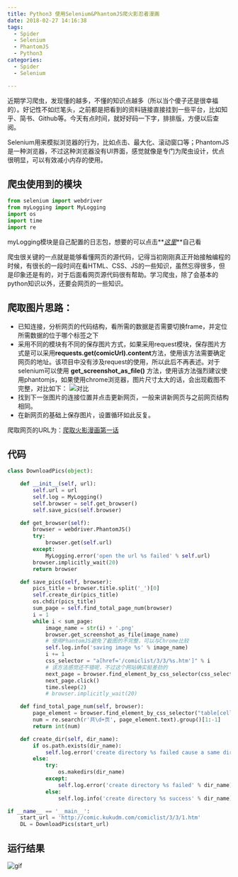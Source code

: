 ```yaml
---
title: Python3 使用Selenium&PhantomJS爬火影忍者漫画
date: 2018-02-27 14:16:38
tags:
  - Spider
  - Selenium
  - PhantomJS
  - Python3
categories:
  - Spider
  - Selenium

---
```


近期学习爬虫，发现懂的越多，不懂的知识点越多（所以当个傻子还是很幸福的）。好记性不如烂笔头，之前都是把看到的资料链接直接挂到一些平台，比如知乎、简书、Github等。今天有点时间，就好好码一下字，排排版，方便以后查阅。

Selenium用来模拟浏览器的行为，比如点击、最大化、滚动窗口等；PhantomJS是一种浏览器，不过这种浏览器没有UI界面，感觉就像是专门为爬虫设计，优点很明显，可以有效减小内存的使用。

<!--more-->

## 爬虫使用到的模块
```Python
from selenium import webdriver
from myLogging import MyLogging
import os
import time
import re
```

myLogging模块是自己配置的日志包，想要的可以点击**_[这里](http://link.zhihu.com/?target=https%3A//github.com/ByiProX/DownloadPicsBySeleniumAndPhantomJS)_**自己看

爬虫很关键的一点就是能够看懂网页的源代码，记得当初刚刚真正开始接触编程的时候，有很长的一段时间在看HTML、CSS、JS的一些知识，虽然忘得很多，但是印象还是有的，对于后面看网页源代码很有帮助。学习爬虫，除了会基本的python知识以外，还要会网页的一些知识。

## 爬取图片思路：

  * 已知连接，分析网页的代码结构，看所需的数据是否需要切换frame，并定位所需数据的位于哪个标签之下
  * 采用不同的模块有不同的保存图片方式，如果采用request模块，保存图片方式是可以采用**requests.get(comicUrl).content**方法，使用该方法需要确定网页的地址。该项目中没有涉及request的使用，所以此后不再表述。对于selenium可以使用 **get_screenshot_as_file()** 方法，使用该方法强烈建议使用phantomjs，如果使用chrome浏览器，图片尺寸太大的话，会出现截图不完整，对比如下：
  ![对比](http://upload-images.jianshu.io/upload_images/2952111-2323c462a546dcc3.jpg?imageMogr2/auto-orient/strip%7CimageView2/2/w/1240)
  * 找到下一张图片的连接位置并点击更新网页，一般来讲新网页与之前网页结构相同。
  * 在新网页的基础上保存图片，设置循环如此反复。

爬取网页的URL为：[爬取火影漫画第一话](http://link.zhihu.com/?target=http%3A//comic.kukudm.com/comiclist/3/3/1.htm)

## 代码

```Python
class DownloadPics(object):

    def __init__(self, url):
        self.url = url
        self.log = MyLogging()
        self.browser = self.get_browser()
        self.save_pics(self.browser)

    def get_browser(self):
        browser = webdriver.PhantomJS()
        try:
            browser.get(self.url)
        except:
            MyLogging.error('open the url %s failed' % self.url)
        browser.implicitly_wait(20)
        return browser

    def save_pics(self, browser):
        pics_title = browser.title.split('_')[0]
        self.create_dir(pics_title)
        os.chdir(pics_title)
        sum_page = self.find_total_page_num(browser)
        i = 1
        while i < sum_page:
            image_name = str(i) + '.png'
            browser.get_screenshot_as_file(image_name)  
            # 使用PhantomJS避免了截图的不完整，可以与Chrome比较
            self.log.info('saving image %s' % image_name)
            i += 1
            css_selector = "a[href='/comiclist/3/3/%s.htm']" % i  
            # 该方法感觉还不错呢，不过这个网站确实挺差劲的
            next_page = browser.find_element_by_css_selector(css_selector)
            next_page.click()
            time.sleep(2)
            # browser.implicitly_wait(20)

    def find_total_page_num(self, browser):
        page_element = browser.find_element_by_css_selector("table[cellspacing='1']")
        num = re.search(r'共\d+页', page_element.text).group()[1:-1]  
        return int(num)

    def create_dir(self, dir_name):
        if os.path.exists(dir_name):
            self.log.error('create directory %s failed cause a same directory exists' % dir_name)
        else:
            try:
                os.makedirs(dir_name)
            except:
                self.log.error('create directory %s failed' % dir_name)
            else:
                self.log.info('create directory %s success' % dir_name)

if __name__ == '__main__':
    start_url = 'http://comic.kukudm.com/comiclist/3/3/1.htm'
    DL = DownloadPics(start_url)
```

## 运行结果


![gif](http://upload-images.jianshu.io/upload_images/2952111-e7e2cf39116b5fea.gif?imageMogr2/auto-orient/strip)
